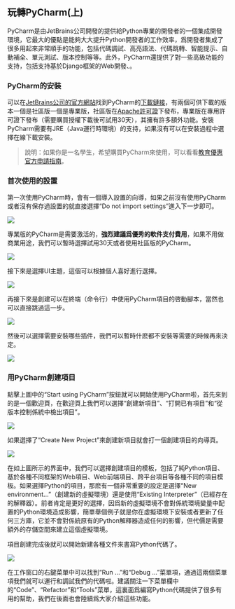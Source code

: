 ## 玩轉PyCharm(上)

PyCharm是由JetBrains公司開發的提供給Python專業的開發者的一個集成開發環境，它最大的優點是能夠大大提升Python開發者的工作效率，爲開發者集成了很多用起來非常順手的功能，包括代碼調試、高亮語法、代碼跳轉、智能提示、自動補全、單元測試、版本控制等等。此外，PyCharm還提供了對一些高級功能的支持，包括支持基於Django框架的Web開發、。

### PyCharm的安裝

可以在[JetBrains公司的官方網站]()找到PyCharm的[下載鏈接](https://www.jetbrains.com/pycharm/download/)，有兩個可供下載的版本一個是社區版一個是專業版，社區版在[Apache許可證](https://zh.wikipedia.org/wiki/Apache%E8%AE%B8%E5%8F%AF%E8%AF%81)下發布，專業版在專用許可證下發布（需要購買授權下載後可試用30天），其擁有許多額外功能。安裝PyCharm需要有JRE（Java運行時環境）的支持，如果沒有可以在安裝過程中選擇在線下載安裝。

> 說明：如果你是一名學生，希望購買PyCharm來使用，可以看看[教育優惠官方申請指南](https://sales.jetbrains.com/hc/zh-cn/articles/207154369)。

### 首次使用的設置

第一次使用PyCharm時，會有一個導入設置的向導，如果之前沒有使用PyCharm或者沒有保存過設置的就直接選擇“Do not import settings”進入下一步即可。

![](./res/pycharm-import-settings.png)

專業版的PyCharm是需要激活的，**強烈建議爲優秀的軟件支付費用**，如果不用做商業用途，我們可以暫時選擇試用30天或者使用社區版的PyCharm。

![](./res/pycharm-activate.png)

 接下來是選擇UI主題，這個可以根據個人喜好進行選擇。

![](./res/pycharm-set-ui-theme.png)

 再接下來是創建可以在終端（命令行）中使用PyCharm項目的啓動腳本，當然也可以直接跳過這一步。

![](./res/pycharm-create-launcher-script.png)

然後可以選擇需要安裝哪些插件，我們可以暫時什麽都不安裝等需要的時候再來決定。

![](./res/pycharm-plugins.png)

### 用PyCharm創建項目

點擊上圖中的“Start using PyCharm”按鈕就可以開始使用PyCharm啦，首先來到的是一個歡迎頁，在歡迎頁上我們可以選擇“創建新項目”、“打開已有項目”和“從版本控制係統中檢出項目”。

![](./res/pycharm-welcome.png)

如果選擇了“Create New Project”來創建新項目就會打一個創建項目的向導頁。

![](./res/pycharm-new-project.png)

在如上圖所示的界面中，我們可以選擇創建項目的模板，包括了純Python項目、基於各種不同框架的Web項目、Web前端項目、跨平台項目等各種不同的項目模板。如果選擇Python的項目，那麽有一個非常重要的設定是選擇“New environment…”（創建新的虛擬環境）還是使用“Existing Interpreter”（已經存在的解釋器）。前者肯定是更好的選擇，因爲新的虛擬環境不會對係統環境變量中配置的Python環境造成影響，簡單舉個例子就是你在虛擬環境下安裝或者更新了任何三方庫，它並不會對係統原有的Python解釋器造成任何的影響，但代價是需要額外的存儲空間來建立這個虛擬環境。

項目創建完成後就可以開始新建各種文件來書寫Python代碼了。

![](./res/pycharm-workspace.png)

在工作窗口的右鍵菜單中可以找到“Run ...”和“Debug ...”菜單項，通過這兩個菜單項我們就可以運行和調試我們的代碼啦。建議關注一下菜單欄中的“Code”、“Refactor”和“Tools”菜單，這裏面爲編寫Python代碼提供了很多有用的幫助，我們在後面也會陸續爲大家介紹這些功能。